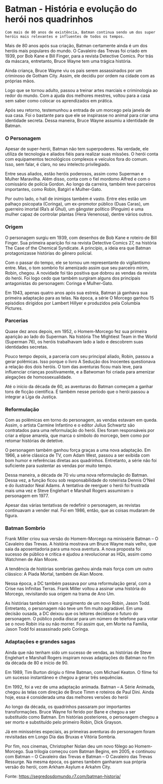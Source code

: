 # Batman - História e evolução do herói nos quadrinhos

```
Com mais de 80 anos de existência, Batman continua sendo um dos super heróis mais relevantes e influentes de todos os tempos.
```

Mais de 80 anos após sua criação, Batman certamente ainda é um dos heróis mais populares do mundo. O Cavaleiro das Trevas foi criado em 1939, por Bob Kane e Bill Finger, para a revista Detective Comics. Por trás da máscara, entretanto, Bruce Wayne tem uma trágica história.

Ainda criança, Bruce Wayne viu os pais serem assassinados por um criminoso de Gotham City. Assim, ele decidiu por ordem na cidade com as próprias mãos.

Logo que se tornou adulto, passou a treinar artes marciais e criminologia ao redor do mundo. Com a ajuda dos melhores mestres, voltou para a casa sem saber como colocar os aprendizados em prática.

Após seu retorno, testemunhou a entrada de um morcego pela janela de sua casa. Foi o bastante para que ele se inspirasse no animal para criar uma identidade secreta. Dessa maneira, Bruce Wayne assumiu a identidade de Batman.

### O Personagem

Apesar de super-herói, Batman não tem superpoderes. Na verdade, ele utiliza de tecnologia e aliados fiéis para realizar suas missões. O herói conta com equipamentos tecnológicos complexos e veículos fora do comum. Isso, sem falar, é claro, no seu intelecto privilegiado.

Entre seus aliados, estão heróis poderosos, assim como Superman e Mulher Maravilha. Além disso, conta com o fiel mordomo Alfred e com o comissário de polícia Gordon. Ao longo da carreira, também teve parceiros importantes, como Robin, Batgirl e Mulher-Gato.

Por outro lado, o hall de inimigos também é vasto. Entre eles estão um palhaço psicopata (Coringa), um ex-promotor público (Duas Caras), um guerreiro imortal (Ra’s al Ghul), um gângster político (Pinguim) e uma mulher capaz de controlar plantas (Hera Venenosa), dentre vários outros.

### Origem

O personagem surgiu em 1939, com desenhos de Bob Kane e roteiro de Bill Finger. Sua primeira aparição foi na revista Detective Comics 27, na história The Case of the Chemical Syndicate. A princípio, a ideia era que Batman protagonizasse histórias do gênero policial.

Com o passar do tempo, ele se tornou um representante do vigilantismo entre. Mas, o tom sombrio foi amenizado assim que seu parceiro mirim, Robin, chegou. A novidade foi tão positiva que dobrou as vendas da revista do herói. Foi logo cedo que também surgiram alguns dos principais antagonistas do personagem: Coringa e Mulher-Gato.

Em 1943, apenas quatro anos após sua estreia, Batman já ganhava sua primeira adaptação para as telas. Na época, a série O Morcego ganhou 15 episódios dirigidos por Lambert Hillyer e produzidos pela Columbia Pictures.

### Parcerias

Quase dez anos depois, em 1952, o Homem-Morcego fez sua primeira aparição ao lado do Superman. Na história The Mightiest Team in the World (Superman 76), os heróis trabalhavam lado a lado e descobrem suas identidades secretas.

Pouco tempo depois, a parceria com seu principal aliado, Robin, passou a gerar polêmicas. Isso porque o livro A Sedução dos Inocentes questionava a relação dos dois heróis. O tom das aventuras ficou mais leve, para influenciar crianças positivamente, e a Batwoman foi criada para amenizar alegações de homossexualidade.

Até o início da década de 60, as aventuras do Batman começam a ganhar tons de ficção científica. É também nesse período que o herói passou a integrar a Liga da Justiça.

### Reformulação

Com as polêmicas em torno do personagem, as vendas estavam em queda. Assim, o artista Carmine Infantino e o editor Julius Schwartz são contratados para uma reformulação do herói. Eles foram responsáveis por criar a elipse amarela, que marca o símbolo do morcego, bem como por retomar histórias de detetive.

O personagem também ganhou força graças a uma nova adaptação. Em 1966, a série clássica de TV, com Adam West, passou a ser exibida com bom humor e referências diretas aos quadrinhos. Entretanto, a série não foi suficiente para sustentar as vendas por muito tempo.

Dessa maneira, a década de 70 viu uma nova reformulação do Batman. Dessa vez, a função ficou sob responsabilidade do roteirista Dennis O’Neil e do ilustrador Neal Adams. A tentativa de reerguer o herói foi frustrada mais uma vez e Steve Englehart e Marshall Rogers assumiram o personagem em 1977.

Apesar das várias tentativas de redefinir o personagem, as revistas continuavam a vender mal. Foi em 1986, então, que as coisas mudaram de figura.

### Batman Sombrio

Frank Miller criou sua versão do Homem-Morcego na minissérie Batman – O Cavaleiro das Trevas. A história mostrava um Bruce Wayne mais velho, que saia da aposentadoria para uma nova aventura. A nova proposta foi sucesso de público e crítica e ajudou a revolucionar as HQs, assim como Watchmen de Alan Moore.

A tendência de histórias sombrias ganhou ainda mais força com um outro clássico: A Piada Mortal, também de Alan Moore.

Nessa época, a DC também passava por uma reformulação geral, com a Crise nas Infinitas Terras. Frank Miller voltou a assinar uma história do Morcego, revisitando sua origem na trama de Ano Um.

As histórias também viram o surgimento de um novo Robin, Jason Todd. Entretanto, o personagem não teve um fim muito agradável. Em uma decisão ousada, a DC deixou que os leitores decidisse o futuro do personagem. O público podia discar para um número de telefone para votar se o novo Robin iria ou não morrer. Foi assim que, em Morte na Família, Jason Todd foi assassinado pelo Coringa.

### Adaptações e grandes sagas

Ainda que não tenham sido um sucesso de vendas, as histórias de Steve Englehart e Marshall Rogers inspiram novas adaptações do Batman no fim da década de 80 e início de 90.

Em 1989, Tim Burton dirigiu o filme Batman, com Michael Keaton. O filme foi um sucesso instantâneo e chegou a gerar três sequências.

Em 1992, foi a vez de uma adaptação animada. Batman – A Série Animada, chegou às telas com direção de Bruce Timm e roteiros de Paul Dini. Ainda hoje, essa é considerada uma das melhores versões do herói

Ao longo da década, os quadrinhos passaram por importantes transformações. Bruce Wayne foi ferido por Bane e chegou a ser substituído como Batman. Em histórias posteriores, o personagem chegou a ser morto e substituído pelo primeiro Robin, Dick Grayson.

Já em minisséries especiais, as primeiras aventuras do personagem foram revisitadas em Longo Dia das Bruxas e Vitória Sombria.

Por fim, nos cinemas, Christopher Nolan deu um novo fôlego ao Homem-Morcego. Sua trilogia começou com Batman Begins, em 2005, e continuou com Batman – O Cavaleiro das Trevas e Batman – O Cavaleiro das Trevas Ressurge. Na mesma época, os games também ganharam sua própria versão do herói, com Arkham Asylum e Arkahm City.

Fonte: https://segredosdomundo.r7.com/batman-historia/
